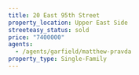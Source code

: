 ```yaml
---
title: 20 East 95th Street
property_location: Upper East Side
streeteasy_status: sold
price: "7400000"
agents:
  - /agents/garfield/matthew-pravda
property_type: Single-Family
---
```

